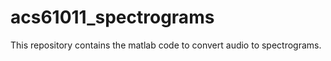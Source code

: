 # acs61011_spectrograms

This repository contains the matlab code to convert audio to spectrograms.

